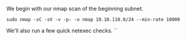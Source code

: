 We begin with our nmap scan of the beginning subnet.
```
sudo nmap -sC -sV -v -p- -o nmap 10.10.110.0/24 --min-rate 10000
```

We'll also run a few quick netexec checks.
``
